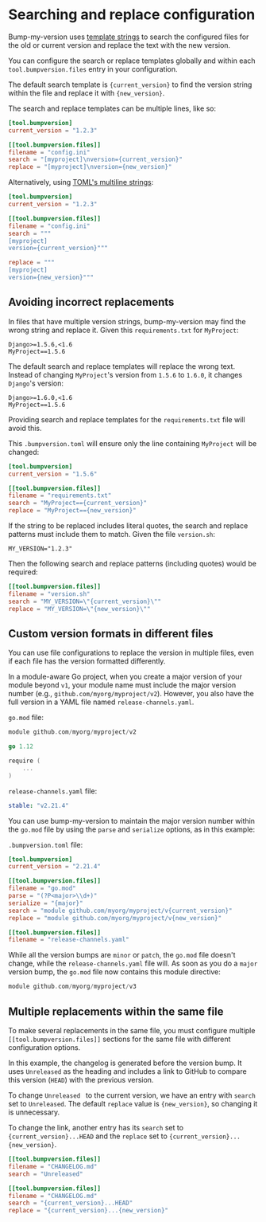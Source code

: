 # Searching and replace configuration

Bump-my-version uses [template strings](https://docs.python.org/3/library/string.html#format-string-syntax) to search the configured files for the old or current version and replace the text with the new version.

You can configure the search or replace templates globally and within each `tool.bumpversion.files` entry in your configuration.

The default search template is `{current_version}` to find the version string within the file and replace it with `{new_version}`.

The search and replace templates can be multiple lines, like so:

```toml
[tool.bumpversion]
current_version = "1.2.3"

[[tool.bumpversion.files]]
filename = "config.ini"
search = "[myproject]\nversion={current_version}"
replace = "[myproject]\nversion={new_version}"
```

Alternatively, using [TOML's multiline strings](https://toml.io/en/v1.0.0#string):

```toml
[tool.bumpversion]
current_version = "1.2.3"

[[tool.bumpversion.files]]
filename = "config.ini"
search = """
[myproject]
version={current_version}"""

replace = """
[myproject]
version={new_version}"""
```

## Avoiding incorrect replacements

In files that have multiple version strings, bump-my-version may find the wrong string and replace it. Given this `requirements.txt` for `MyProject`:

```text
Django>=1.5.6,<1.6
MyProject==1.5.6
```

The default search and replace templates will replace the wrong text. Instead of changing `MyProject`'s version from `1.5.6` to `1.6.0`, it changes `Django`'s version:

```text
Django>=1.6.0,<1.6
MyProject==1.5.6
```

Providing search and replace templates for the `requirements.txt` file will avoid this.

This `.bumpversion.toml` will ensure only the line containing `MyProject` will be changed:

```toml
[tool.bumpversion]
current_version = "1.5.6"

[[tool.bumpversion.files]]
filename = "requirements.txt"
search = "MyProject=={current_version}"
replace = "MyProject=={new_version}"
```



If the string to be replaced includes literal quotes, the search and replace patterns must include them to match. Given the file `version.sh`:

    MY_VERSION="1.2.3"

Then the following search and replace patterns (including quotes) would be required:

```toml
[[tool.bumpversion.files]]
filename = "version.sh"
search = "MY_VERSION=\"{current_version}\""
replace = "MY_VERSION=\"{new_version}\""
```

## Custom version formats in different files

You can use file configurations to replace the version in multiple files, even if each file has the version formatted differently.

In a module-aware Go project, when you create a major version of your module beyond `v1`, your module name must include the major version number (e.g., `github.com/myorg/myproject/v2`). However, you also have the full version in a YAML file named `release-channels.yaml`.

`go.mod` file:

```go
module github.com/myorg/myproject/v2

go 1.12

require (
    ...
)
```

`release-channels.yaml` file:

```yaml
stable: "v2.21.4"
```

You can use bump-my-version to maintain the major version number within the `go.mod` file by using the `parse` and `serialize` options, as in this example:

 `.bumpversion.toml` file:

```toml
[tool.bumpversion]
current_version = "2.21.4"

[[tool.bumpversion.files]]
filename = "go.mod"
parse = "(?P<major>\\d+)"
serialize = "{major}"
search = "module github.com/myorg/myproject/v{current_version}"
replace = "module github.com/myorg/myproject/v{new_version}"

[[tool.bumpversion.files]]
filename = "release-channels.yaml"
```

While all the version bumps are `minor` or `patch`, the `go.mod` file doesn't change, while the `release-channels.yaml` file will. As soon as you do a `major` version bump, the `go.mod` file now contains this module directive:

```go
module github.com/myorg/myproject/v3
```

## Multiple replacements within the same file

To make several replacements in the same file, you must configure multiple `[[tool.bumpversion.files]]` sections for the same file with different configuration options.

In this example, the changelog is generated before the version bump. It uses `Unreleased` as the heading and includes a link to GitHub to compare this version (`HEAD`) with the previous version.

To change `Unreleased ` to the current version, we have an entry with `search` set to `Unreleased`.  The default `replace` value is `{new_version}`, so changing it is unnecessary.

To change the link, another entry has its `search` set to `{current_version}...HEAD` and the `replace` set to `{current_version}...{new_version}`.

```toml
[[tool.bumpversion.files]]
filename = "CHANGELOG.md"
search = "Unreleased"

[[tool.bumpversion.files]]
filename = "CHANGELOG.md"
search = "{current_version}...HEAD"
replace = "{current_version}...{new_version}"
```
